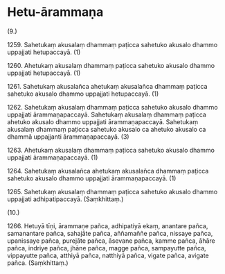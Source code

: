# Hetu-ārammaṇa

(9.)

1259\. Sahetukaṃ akusalaṃ dhammaṃ paṭicca sahetuko akusalo dhammo uppajjati hetupaccayā. (1)

1260\. Ahetukaṃ akusalaṃ dhammaṃ paṭicca sahetuko akusalo dhammo uppajjati hetupaccayā. (1)

1261\. Sahetukaṃ akusalañca ahetukaṃ akusalañca dhammaṃ paṭicca sahetuko akusalo dhammo uppajjati hetupaccayā. (1)

1262\. Sahetukaṃ akusalaṃ dhammaṃ paṭicca sahetuko akusalo dhammo uppajjati ārammaṇapaccayā. Sahetukaṃ akusalaṃ dhammaṃ paṭicca ahetuko akusalo dhammo uppajjati ārammaṇapaccayā. Sahetukaṃ akusalaṃ dhammaṃ paṭicca sahetuko akusalo ca ahetuko akusalo ca dhammā uppajjanti ārammaṇapaccayā. (3)

1263\. Ahetukaṃ akusalaṃ dhammaṃ paṭicca sahetuko akusalo dhammo uppajjati ārammaṇapaccayā. (1)

1264\. Sahetukaṃ akusalañca ahetukaṃ akusalañca dhammaṃ paṭicca sahetuko akusalo dhammo uppajjati ārammaṇapaccayā. (1)

1265\. Sahetukaṃ akusalaṃ dhammaṃ paṭicca sahetuko akusalo dhammo uppajjati adhipatipaccayā. (Saṃkhittaṃ.)

(10.)

1266\. Hetuyā tīṇi, ārammaṇe pañca, adhipatiyā ekaṃ, anantare pañca, samanantare pañca, sahajāte pañca, aññamaññe pañca, nissaye pañca, upanissaye pañca, purejāte pañca, āsevane pañca, kamme pañca, āhāre pañca, indriye pañca, jhāne pañca, magge pañca, sampayutte pañca, vippayutte pañca, atthiyā pañca, natthiyā pañca, vigate pañca, avigate pañca. (Saṃkhittaṃ.)
